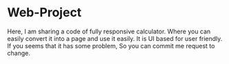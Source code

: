 # Web-Project
Here, I am sharing a code of fully responsive calculator. Where you can easily convert it into a page and use it easily.
It is UI based for user friendly.
If you seems that it has some problem, So you can commit me request to change.
